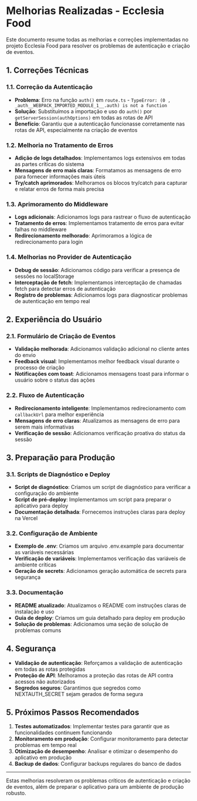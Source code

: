 # Melhorias Realizadas - Ecclesia Food

Este documento resume todas as melhorias e correções implementadas no projeto Ecclesia Food para resolver os problemas de autenticação e criação de eventos.

## 1. Correções Técnicas

### 1.1. Correção da Autenticação

- **Problema**: Erro na função `auth()` em `route.ts` - `TypeError: (0 , _auth__WEBPACK_IMPORTED_MODULE_1__.auth) is not a function`
- **Solução**: Substituímos a importação e uso do `auth()` por `getServerSession(authOptions)` em todas as rotas de API
- **Benefício**: Garantiu que a autenticação funcionasse corretamente nas rotas de API, especialmente na criação de eventos

### 1.2. Melhoria no Tratamento de Erros

- **Adição de logs detalhados**: Implementamos logs extensivos em todas as partes críticas do sistema
- **Mensagens de erro mais claras**: Formatamos as mensagens de erro para fornecer informações mais úteis
- **Try/catch aprimorados**: Melhoramos os blocos try/catch para capturar e relatar erros de forma mais precisa

### 1.3. Aprimoramento do Middleware

- **Logs adicionais**: Adicionamos logs para rastrear o fluxo de autenticação
- **Tratamento de erros**: Implementamos tratamento de erros para evitar falhas no middleware
- **Redirecionamento melhorado**: Aprimoramos a lógica de redirecionamento para login

### 1.4. Melhorias no Provider de Autenticação

- **Debug de sessão**: Adicionamos código para verificar a presença de sessões no localStorage
- **Interceptação de fetch**: Implementamos interceptação de chamadas fetch para detectar erros de autenticação
- **Registro de problemas**: Adicionamos logs para diagnosticar problemas de autenticação em tempo real

## 2. Experiência do Usuário

### 2.1. Formulário de Criação de Eventos

- **Validação melhorada**: Adicionamos validação adicional no cliente antes do envio
- **Feedback visual**: Implementamos melhor feedback visual durante o processo de criação
- **Notificações com toast**: Adicionamos mensagens toast para informar o usuário sobre o status das ações

### 2.2. Fluxo de Autenticação

- **Redirecionamento inteligente**: Implementamos redirecionamento com `callbackUrl` para melhor experiência
- **Mensagens de erro claras**: Atualizamos as mensagens de erro para serem mais informativas
- **Verificação de sessão**: Adicionamos verificação proativa do status da sessão

## 3. Preparação para Produção

### 3.1. Scripts de Diagnóstico e Deploy

- **Script de diagnóstico**: Criamos um script de diagnóstico para verificar a configuração do ambiente
- **Script de pré-deploy**: Implementamos um script para preparar o aplicativo para deploy
- **Documentação detalhada**: Fornecemos instruções claras para deploy na Vercel

### 3.2. Configuração de Ambiente

- **Exemplo de .env**: Criamos um arquivo .env.example para documentar as variáveis necessárias
- **Verificação de variáveis**: Implementamos verificação das variáveis de ambiente críticas
- **Geração de secrets**: Adicionamos geração automática de secrets para segurança

### 3.3. Documentação

- **README atualizado**: Atualizamos o README com instruções claras de instalação e uso
- **Guia de deploy**: Criamos um guia detalhado para deploy em produção
- **Solução de problemas**: Adicionamos uma seção de solução de problemas comuns

## 4. Segurança

- **Validação de autenticação**: Reforçamos a validação de autenticação em todas as rotas protegidas
- **Proteção de API**: Melhoramos a proteção das rotas de API contra acessos não autorizados
- **Segredos seguros**: Garantimos que segredos como NEXTAUTH_SECRET sejam gerados de forma segura

## 5. Próximos Passos Recomendados

1. **Testes automatizados**: Implementar testes para garantir que as funcionalidades continuem funcionando
2. **Monitoramento em produção**: Configurar monitoramento para detectar problemas em tempo real
3. **Otimização de desempenho**: Analisar e otimizar o desempenho do aplicativo em produção
4. **Backup de dados**: Configurar backups regulares do banco de dados

---

Estas melhorias resolveram os problemas críticos de autenticação e criação de eventos, além de preparar o aplicativo para um ambiente de produção robusto. 
